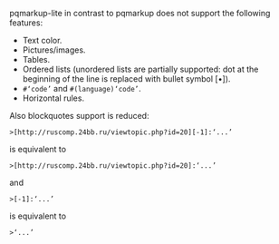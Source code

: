 pqmarkup-lite in contrast to pqmarkup does not support the following features:
- Text color.
- Pictures/images.
- Tables.
- Ordered lists (unordered lists are partially supported: dot at the beginning of the line is replaced with bullet symbol [•]).
- `#‘code’` and `#(language)‘code’`.
- Horizontal rules.

Also blockquotes support is reduced:
```
>[http://ruscomp.24bb.ru/viewtopic.php?id=20][-1]:‘...’
```
is equivalent to
```
>[http://ruscomp.24bb.ru/viewtopic.php?id=20]:‘...’
```
and
```
>[-1]:‘...’ 
```
is equivalent to
```
>‘...’ 
```

